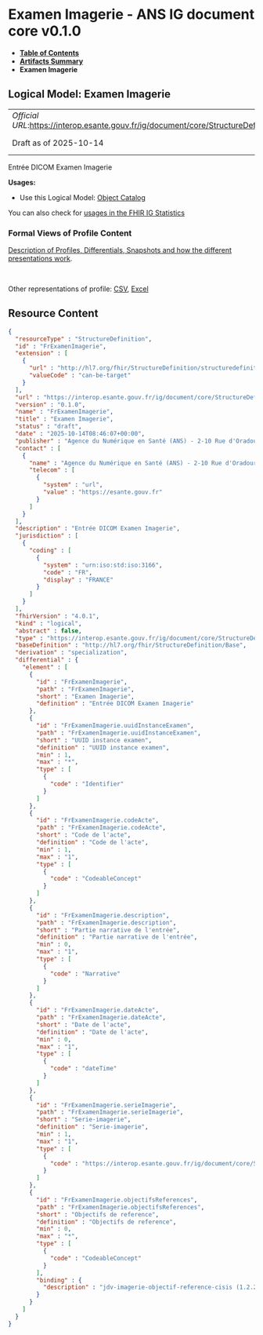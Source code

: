 # Examen Imagerie - ANS IG document core v0.1.0

* [**Table of Contents**](toc.md)
* [**Artifacts Summary**](artifacts.md)
* **Examen Imagerie**

## Logical Model: Examen Imagerie 

| | |
| :--- | :--- |
| *Official URL*:https://interop.esante.gouv.fr/ig/document/core/StructureDefinition/FrExamenImagerie | *Version*:0.1.0 |
| Draft as of 2025-10-14 | *Computable Name*:FrExamenImagerie |

 
Entrée DICOM Examen Imagerie 

**Usages:**

* Use this Logical Model: [Object Catalog](StructureDefinition-FrObjectCatalog.md)

You can also check for [usages in the FHIR IG Statistics](https://packages2.fhir.org/xig/ans.document.fr.core|current/StructureDefinition/FrExamenImagerie)

### Formal Views of Profile Content

 [Description of Profiles, Differentials, Snapshots and how the different presentations work](http://build.fhir.org/ig/FHIR/ig-guidance/readingIgs.html#structure-definitions). 

 

Other representations of profile: [CSV](StructureDefinition-FrExamenImagerie.csv), [Excel](StructureDefinition-FrExamenImagerie.xlsx) 



## Resource Content

```json
{
  "resourceType" : "StructureDefinition",
  "id" : "FrExamenImagerie",
  "extension" : [
    {
      "url" : "http://hl7.org/fhir/StructureDefinition/structuredefinition-type-characteristics",
      "valueCode" : "can-be-target"
    }
  ],
  "url" : "https://interop.esante.gouv.fr/ig/document/core/StructureDefinition/FrExamenImagerie",
  "version" : "0.1.0",
  "name" : "FrExamenImagerie",
  "title" : "Examen Imagerie",
  "status" : "draft",
  "date" : "2025-10-14T08:46:07+00:00",
  "publisher" : "Agence du Numérique en Santé (ANS) - 2-10 Rue d'Oradour-sur-Glane, 75015 Paris",
  "contact" : [
    {
      "name" : "Agence du Numérique en Santé (ANS) - 2-10 Rue d'Oradour-sur-Glane, 75015 Paris",
      "telecom" : [
        {
          "system" : "url",
          "value" : "https://esante.gouv.fr"
        }
      ]
    }
  ],
  "description" : "Entrée DICOM Examen Imagerie",
  "jurisdiction" : [
    {
      "coding" : [
        {
          "system" : "urn:iso:std:iso:3166",
          "code" : "FR",
          "display" : "FRANCE"
        }
      ]
    }
  ],
  "fhirVersion" : "4.0.1",
  "kind" : "logical",
  "abstract" : false,
  "type" : "https://interop.esante.gouv.fr/ig/document/core/StructureDefinition/FrExamenImagerie",
  "baseDefinition" : "http://hl7.org/fhir/StructureDefinition/Base",
  "derivation" : "specialization",
  "differential" : {
    "element" : [
      {
        "id" : "FrExamenImagerie",
        "path" : "FrExamenImagerie",
        "short" : "Examen Imagerie",
        "definition" : "Entrée DICOM Examen Imagerie"
      },
      {
        "id" : "FrExamenImagerie.uuidInstanceExamen",
        "path" : "FrExamenImagerie.uuidInstanceExamen",
        "short" : "UUID instance examen",
        "definition" : "UUID instance examen",
        "min" : 1,
        "max" : "*",
        "type" : [
          {
            "code" : "Identifier"
          }
        ]
      },
      {
        "id" : "FrExamenImagerie.codeActe",
        "path" : "FrExamenImagerie.codeActe",
        "short" : "Code de l'acte",
        "definition" : "Code de l'acte",
        "min" : 1,
        "max" : "1",
        "type" : [
          {
            "code" : "CodeableConcept"
          }
        ]
      },
      {
        "id" : "FrExamenImagerie.description",
        "path" : "FrExamenImagerie.description",
        "short" : "Partie narrative de l'entrée",
        "definition" : "Partie narrative de l'entrée",
        "min" : 0,
        "max" : "1",
        "type" : [
          {
            "code" : "Narrative"
          }
        ]
      },
      {
        "id" : "FrExamenImagerie.dateActe",
        "path" : "FrExamenImagerie.dateActe",
        "short" : "Date de l'acte",
        "definition" : "Date de l'acte",
        "min" : 0,
        "max" : "1",
        "type" : [
          {
            "code" : "dateTime"
          }
        ]
      },
      {
        "id" : "FrExamenImagerie.serieImagerie",
        "path" : "FrExamenImagerie.serieImagerie",
        "short" : "Serie-imagerie",
        "definition" : "Serie-imagerie",
        "min" : 1,
        "max" : "1",
        "type" : [
          {
            "code" : "https://interop.esante.gouv.fr/ig/document/core/StructureDefinition/FrSerieImagerie"
          }
        ]
      },
      {
        "id" : "FrExamenImagerie.objectifsReferences",
        "path" : "FrExamenImagerie.objectifsReferences",
        "short" : "Objectifs de reference",
        "definition" : "Objectifs de reference",
        "min" : 0,
        "max" : "*",
        "type" : [
          {
            "code" : "CodeableConcept"
          }
        ],
        "binding" : {
          "description" : "jdv-imagerie-objectif-reference-cisis (1.2.250.1.213.1.1.5.672)"
        }
      }
    ]
  }
}

```
